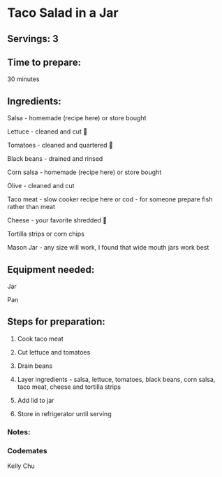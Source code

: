 # Taco Salad in a Jar

## Servings: 3

## Time to prepare: 
30 minutes

## Ingredients:

Salsa - homemade (recipe here) or store bought

Lettuce - cleaned and cut 🥗

Tomatoes - cleaned and quartered 🍅

Black beans - drained and rinsed

Corn salsa - homemade (recipe here) or store bought

Olive - cleaned and cut

Taco meat - slow cooker recipe here
or cod - for someone prepare fish rather than meat

Cheese - your favorite shredded 🧀

Tortilla strips or corn chips

Mason Jar - any size will work, I found that wide mouth jars work best


## Equipment needed:
Jar

Pan

## Steps for preparation:
1. Cook taco meat

2. Cut lettuce and tomatoes

3. Drain beans

4. Layer ingredients - salsa, lettuce, tomatoes, black beans, corn salsa, taco meat, cheese and tortilla strips

5. Add lid to jar

6. Store in refrigerator until serving


### Notes:



### Codemates #
Kelly Chu
